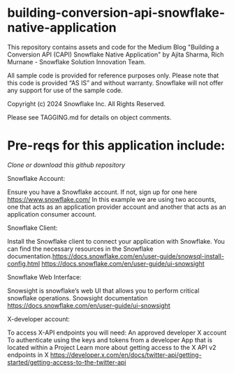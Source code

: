 # building-conversion-api-snowflake-native-application


This repository contains assets and code for the Medium Blog "Building a Conversion API (CAPI) Snowflake Native Application" by Ajita Sharma, Rich Murnane - Snowflake Solution Innovation Team.

All sample code is provided for reference purposes only. Please note that this code is provided “AS IS” and without warranty. Snowflake will not offer any support for use of the sample code.

Copyright (c) 2024 Snowflake Inc. All Rights Reserved.

Please see TAGGING.md for details on object comments.

# Pre-reqs for this application include:

_Clone or download this github repository_

Snowflake Account:

Ensure you have a Snowflake account. If not, sign up for one here https://www.snowflake.com/
In this example we are using two accounts, one that acts as an application provider account and another that acts as an application consumer account.

Snowflake Client:

Install the Snowflake client to connect your application with Snowflake. You can find the necessary resources in the Snowflake documentation.https://docs.snowflake.com/en/user-guide/snowsql-install-config.html
https://docs.snowflake.com/en/user-guide/ui-snowsight

Snowflake Web Interface:

Snowsight is snowflake’s web UI that allows you to perform critical snowflake operations. Snowsight documentation
https://docs.snowflake.com/en/user-guide/ui-snowsight

X-developer account:

To access X-API endpoints you will need:
An approved developer X account
To authenticate using the keys and tokens from a developer App that is located within a Project
Learn more about getting access to the X API v2 endpoints in X https://developer.x.com/en/docs/twitter-api/getting-started/getting-access-to-the-twitter-api

